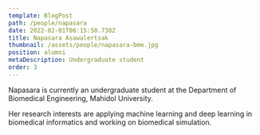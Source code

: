 ```yaml
---
template: BlogPost
path: /people/napasara
date: 2022-02-01T06:15:50.738Z
title: Napasara Asawalertsak
thumbnail: /assets/people/napasara-bme.jpg
position: alumni
metaDescription: Undergraduate student
order: 3
---
```


Napasara is currently an undergraduate student at the Department of Biomedical Engineering, Mahidol University.

Her research interests are applying machine learning and deep learning in biomedical informatics and working on biomedical simulation.
